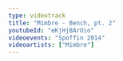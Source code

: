 ```yaml
---
type: videotrack
title: "Mimbre - Bench, pt. 2"
youtubeId: "eKjHjBArUio"
videoevents: "Spoffin 2014"
videoartists: ["Mimbre"]
---
```

